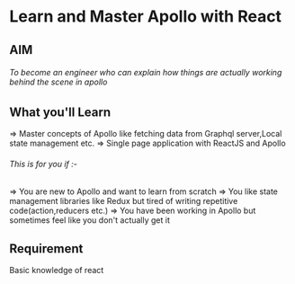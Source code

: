 
# Learn and Master Apollo with React


## AIM
###### To become an engineer who can explain how things are actually working behind the scene in apollo


## What you'll Learn

=> Master concepts of Apollo like fetching data from Graphql server,Local state management etc.
=> Single page application with ReactJS and Apollo


###### This is for you if :-

=> You are new to Apollo and want to learn from scratch
=> You like state management libraries like Redux but tired of writing repetitive code(action,reducers etc.)
=> You have been working in Apollo but sometimes feel like you don't actually get it

## Requirement

Basic knowledge of react 


